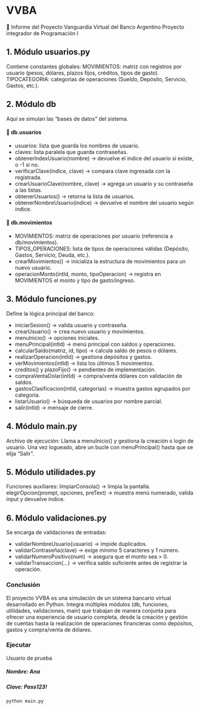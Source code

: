 # VVBA

📄 Informe del Proyecto
Vanguardia Virtual del Banco Argentino
Proyecto integrador de Programación I

## 1. Módulo usuarios.py

Contiene constantes globales:
MOVIMIENTOS: matriz con registros por usuario (pesos, dólares, plazos fijos, créditos, tipos de gasto).
TIPOCATEGORIA: categorías de operaciones (Sueldo, Depósito, Servicio, Gastos, etc.).

## 2. Módulo db

Aquí se simulan las “bases de datos” del sistema.

#### 📌 db.usuarios

- usuarios: lista que guarda los nombres de usuario.
- claves: lista paralela que guarda contraseñas.
- obtenerIndexUsuario(nombre) → devuelve el índice del usuario si existe, o -1 si no.
- verificarClave(indice, clave) → compara clave ingresada con la registrada.
- crearUsuarioClave(nombre, clave) → agrega un usuario y su contraseña a las listas.
- obtenerUsuarios() → retorna la lista de usuarios.
- obtenerNombreUsuario(indice) → devuelve el nombre del usuario según índice.

#### 📌 db.movimientos

- MOVIMIENTOS: matriz de operaciones por usuario (referencia a db/movimientos).
- TIPOS_OPERACIONES: lista de tipos de operaciones válidas (Depósito, Gastos, Servicio, Deuda, etc.).
- crearMovimientos() → inicializa la estructura de movimientos para un nuevo usuario.
- operacionMonto(intId, monto, tipoOperacion) → registra en MOVIMIENTOS el monto y tipo de gasto/ingreso.

## 3. Módulo funciones.py

Define la lógica principal del banco:

- iniciarSesion() → valida usuario y contraseña.
- crearUsuario() → crea nuevo usuario y movimientos.
- menuInicio() → opciones iniciales.
- menuPrincipal(intId) → menú principal con saldos y operaciones.
- calcularSaldo(matriz, id, tipo) → calcula saldo de pesos o dólares.
- realizarOperacion(intId) → gestiona depósitos y gastos.
- verMovimientos(intId) → lista los últimos 5 movimientos.
- creditos() y plazoFijo() → pendientes de implementación.
- compraVentaDolar(intId) → compra/venta dólares con validación de saldos.
- gastosClasificacion(intId, categorias) → muestra gastos agrupados por categoría.
- listarUsuario() → búsqueda de usuarios por nombre parcial.
- salir(intId) → mensaje de cierre.

## 4. Módulo main.py

Archivo de ejecución:
Llama a menuInicio() y gestiona la creación o login de usuario.
Una vez logueado, abre un bucle con menuPrincipal() hasta que se elija “Salir”.

## 5. Módulo utilidades.py

Funciones auxiliares:
limpiarConsola() → limpia la pantalla.
elegirOpcion(prompt, opciones, preText) → muestra menú numerado, valida input y devuelve índice.

## 6. Módulo validaciones.py

Se encarga de validaciones de entradas:

- validarNombreUsuario(usuario) → impide duplicados.
- validarContraseña(clave) → exige mínimo 5 caracteres y 1 número.
- validarNumeroPositivo(num) → asegura que el monto sea > 0.
- validarTransaccion(...) → verifica saldo suficiente antes de registrar la operación.

### Conclusión

El proyecto VVBA es una simulación de un sistema bancario virtual desarrollado en Python.
Integra múltiples módulos (db, funciones, utilidades, validaciones, main) que trabajan de manera conjunta para ofrecer una experiencia de usuario completa, desde la creación y gestión de cuentas hasta la realización de operaciones financieras como depósitos, gastos y compra/venta de dólares.

### Ejecutar

Usuario de prueba

##### Nombre: Ana

##### Clave: Pass123!

```py
python main.py
```
